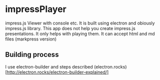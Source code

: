 # impressPlayer

impress.js Viewer with console etc. It is built using electron and obiously impress.js library. This app does not help you create impress.js presentations. It only helps with playing them. It can accept html and md files (markpress version)

## Building process

I use electron-builder and steps described (electron.rocks)[http://electron.rocks/electron-builder-explained/]
